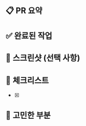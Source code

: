 ## 📋 PR 요약

<!-- PR에 대한 간략한 설명을 작성하세요. -->

## ✅ 완료된 작업

<!-- 작업한 사항을 상세히 작성하세요. -->

## 📸 스크린샷 (선택 사항)

<!-- 작업한 내용을 보여주는 스크린샷을 추가하세요. 필요할 때만 작성합니다. -->

## 📝 체크리스트

- [x] <!--1번 테스트 항목-->

## 🤔 고민한 부분

<!-- 작업하면서 고민되었던 부분이나 해결하기 어려웠던 문제들을 작성하세요. -->
